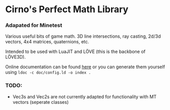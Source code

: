 Cirno's Perfect Math Library
====
### Adapated for Minetest
Various useful bits of game math. 3D line intersections, ray casting, 2d/3d vectors, 4x4 matrices, quaternions, etc.

Intended to be used with LuaJIT and LÖVE (this is the backbone of LÖVE3D).

Online documentation can be found [here](http://excessive.github.io/cpml/) or you can generate them yourself using `ldoc -c doc/config.ld -o index .`

### TODO:
* Vec3s and Vec2s are not currently adapted for functionality with MT vectors (seperate classes)
